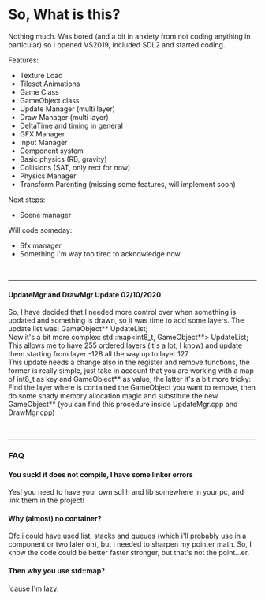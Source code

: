 # So, What is this?
Nothing much. 
Was bored (and a bit in anxiety from not coding anything in particular) so I opened VS2019, included SDL2 and started coding. 

Features:
- Texture Load
- Tileset Animations
- Game Class
- GameObject class
- Update Manager (multi layer)
- Draw Manager (multi layer)
- DeltaTime and timing in general
- GFX Manager
- Input Manager 
- Component system
- Basic physics (RB, gravity)
- Collisions (SAT, only rect for now)
- Physics Manager
- Transform Parenting (missing some features, will implement soon)

Next steps:
- Scene manager


Will code someday:
- Sfx manager 
- Something i'm way too tired to acknowledge now. 
<br>
<hr/>

 #### UpdateMgr and DrawMgr Update 02/10/2020 ####

So, I have decided that I needed more control over when something is updated and something is drawn, so it was time to add some layers.
The update list was:  GameObject** UpdateList; <br>
Now it's a bit more complex: std::map<int8_t, GameObject**> UpdateList;<br>
This allows me to have 255 ordered layers (it's a lot, I know) and update them starting from layer -128 all the way up to layer 127.<br>
This update needs a change also in the register and remove functions, the former is really simple, just take in account that you are working
with a map of int8_t as key and GameObject** as value, the latter it's a bit more tricky:<br> Find the layer where is contained the GameObject
you want to remove, then do some shady memory allocation magic and substitute the new GameObject** (you can find this procedure inside 
UpdateMgr.cpp and DrawMgr.cpp)

<br>
<hr/>

 ### FAQ ###

#### You suck! it does not compile, I have some linker errors ####
 Yes! you need to have your own sdl h and lib somewhere in your pc, and link them in the project! 
 <br>
#### Why (almost) no container? ####
 Ofc i could have used list, stacks and queues (which i'll probably use in a component or two later on), but i needed to sharpen my pointer math.
 So, I know the code could be better faster stronger, but that's not the point...er.
 <br>
#### Then why you use std::map? #### 
 'cause I'm lazy. 
